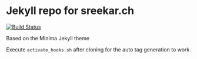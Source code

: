 # Jekyll repo for sreekar.ch

[![Build Status](https://travis-ci.org/EarthBug/EarthBug.github.io.svg?branch=master)](https://travis-ci.org/EarthBug/EarthBug.github.io)

Based on the Minima Jekyll theme

Execute <code>activate_hooks.sh</code> after cloning for the auto tag generation to work.
